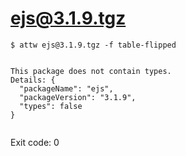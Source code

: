 # ejs@3.1.9.tgz

```
$ attw ejs@3.1.9.tgz -f table-flipped


This package does not contain types.
Details: {
  "packageName": "ejs",
  "packageVersion": "3.1.9",
  "types": false
}


```

Exit code: 0
